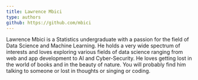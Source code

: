 ```yaml
---
title: Lawrence Mbici
type: authors
github: https://github.com/mbici
---
```

Lawrence Mbici is a Statistics undergraduate with a passion for the field of Data Science and Machine Learning. He holds a very wide spectrum of interests and loves exploring various fields of data science ranging from web and app development to AI and Cyber-Security. He loves getting lost in the world of books and in the beauty of nature. You will probably find him talking to someone or lost in thoughts or singing or coding.
